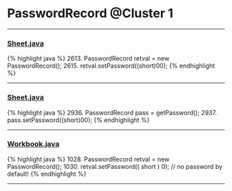 # PasswordRecord @Cluster 1

***

### [Sheet.java](https://searchcode.com/codesearch/view/15642365/)
{% highlight java %}
2613. PasswordRecord retval = new PasswordRecord();
2615. retval.setPassword((short)00);
{% endhighlight %}

***

### [Sheet.java](https://searchcode.com/codesearch/view/15642365/)
{% highlight java %}
2936. PasswordRecord pass = getPassword();
2937. pass.setPassword((short)00);
{% endhighlight %}

***

### [Workbook.java](https://searchcode.com/codesearch/view/15642358/)
{% highlight java %}
1028. PasswordRecord retval = new PasswordRecord();
1030. retval.setPassword(( short ) 0);   // no password by default!
{% endhighlight %}

***

